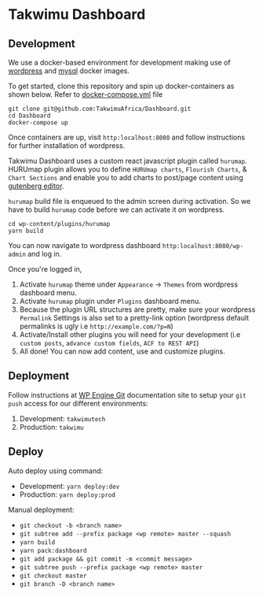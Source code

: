 # Takwimu Dashboard

## Development
We use a docker-based environment for development making use of [wordpress](https://hub.docker.com/_/wordpress/) and [mysql](https://hub.docker.com/_/mysql) docker images.

To get started, clone this repository and spin up docker-containers as shown below. Refer to [docker-compose.yml](https://github.com/TakwimuAfrica/Dashboard/blob/master/docker-compose.yml) file

```shell
git clone git@github.com:TakwimuAfrica/Dashboard.git
cd Dashboard
docker-compose up
```

Once containers are up, visit `http:localhost:8080` and follow instructions for further installation of wordpress.

Takwimu Dashboard uses a custom react javascript plugin called `hurumap`. HURUmap plugin allows you to define `HURUmap charts`, `Flourish Charts`, & `Chart Sections` and enable you to add charts to post/page content using [gutenberg editor](https://wordpress.org/gutenberg/).

`hurumap` build file is enqueued to the admin screen during activation. So we have to build `hurumap` code before we can activate it on wordpress.

```shell
cd wp-content/plugins/hurumap
yarn build
```

You can now navigate to wordpress dashboard `http:localhost:8080/wp-admin` and log in.

Once you're logged in,

1. Activate `hurumap` theme under `Appearance` -> `Themes` from wordpress dashboard menu. 
2. Activate `hurumap` plugin under `Plugins` dashboard menu.
3. Because the plugin URL structures are pretty, make sure your wordpress `Permalink` Settings is also set to a pretty-link option (wordpress default permalinks is ugly i.e `http://example.com/?p=N`)
4. Activate/Install other plugins you will need for your development (i.e `custom posts`, `advance custom fields`, `ACF to REST API`)
5. All done! You can now add content, use and customize plugins.


## Deployment

Follow instructions at [WP Engine Git](https://wpengine.com/git/) documentation site to setup your `git push` access for our different environments:

1. Development: `takwimutech`
2. Production: `takwimu`

## Deploy

Auto deploy using command:

- Development: `yarn deploy:dev`
- Production: `yarn deploy:prod`

Manual deployment:

- `git checkout -b <branch name>`
- `git subtree add --prefix package <wp remote> master --squash`
- `yarn build`
- `yarn pack:dashboard`
- `git add package && git commit -m <commit message>`
- `git subtree push --prefix package <wp remote> master`
- `git checkout master`
- `git branch -D <branch name>`
